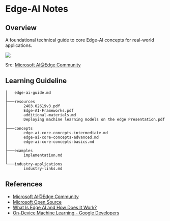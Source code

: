 # Edge-AI Notes

## Overview

A foundational technical guide to core Edge-AI concepts for real-world applications.

![](https://microsoft.github.io/ai-at-edge/assets/images/ONNX.PNG)

Src: [Microsoft AI@Edge Community](https://microsoft.github.io/ai-at-edge/assets/images/ONNX.PNG)

## Learning Guideline 

```
│   edge-ai-guide.md
│
├───resources
│       2403.02619v3.pdf
│       Edge-AI-Frameworks.pdf
│       additional-materials.md
│       Deploying machine learning models on the edge Presentation.pdf
│
├───concepts
│       edge-ai-core-concepts-intermediate.md
│       edge-ai-core-concepts-advanced.md
│       edge-ai-core-concepts-basics.md
│
├───examples
│       implementation.md
│
└───industry-applications
        industry-links.md
```

## References

- [Microsoft AI@Edge Community](https://microsoft.github.io/ai-at-edge/)
- [Microsoft Open Source ](https://opensource.microsoft.com/)
- [What Is Edge AI and How Does It Work?](https://blogs.nvidia.com/blog/2022/02/17/what-is-edge-ai/)
- [On-Device Machine Learning - Google Developers](https://developers.google.com/learn/topics/on-device-ml)



